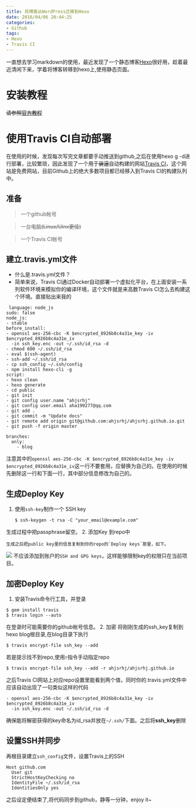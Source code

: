 ```yaml
---
title: 将博客从WordPress迁移到Hexo
date: 2016/04/06 20:44:25
categories:
- Github
tags:
- Hexo
- Travis CI
---
```

一直想去学习markdown的使用，最近发现了一个静态博客[Hexo](https://hexo.io/zh-cn/)很好用，趁着最近清闲下来，学着将博客转移到hexo上,使用静态页面。
# 安装教程

~~请参照[官方教程](https://hexo.io/zh-cn/docs/)~~


# 使用Travis CI自动部署

在使用的时候，发现每次写完文章都要手动推送到github,之后在使用hexo g -d进行部署，比较繁琐，因此发现了一个用于~~装逼~~自动构建的网站[Travis CI](https://travis-ci.org/)，这个网站是免费网站，目前Github上的绝大多数项目都已经移入到Travis CI的构建队列中。

## 准备
> 一个github帐号

> 一台电脑~~(Linux/Uinx更佳)~~

> 一个Travis CI帐号

## 建立.travis.yml文件
- 什么是.travis.yml文件？
- 简单来说，Travis CI通过Docker自动部署一个虚拟化平台，在上面安装一系列软件环境来模拟你的编译环境，这个文件就是来高数Travis CI怎么去构建这个环境。直接贴出来我的

```
 language: node_js
sudo: false
node_js:
- stable
before_install:
- openssl aes-256-cbc -K $encrypted_8926b8c4a31e_key -iv $encrypted_8926b8c4a31e_iv
  -in ssh_key.enc -out ~/.ssh/id_rsa -d
- chmod 600 ~/.ssh/id_rsa
- eval $(ssh-agent)
- ssh-add ~/.ssh/id_rsa
- cp ssh_config ~/.ssh/config
- npm install hexo-cli -g
script:
- hexo clean
- hexo generate
- cd public
- git init
- git config user.name "ahjsrhj"
- git config user.email aha199277@qq.com
- git add .
- git commit -m "Update docs"
- git remote add origin git@github.com:ahjsrhj/ahjsrhj.github.io.git
- git push -f origin master

branches:
  only:
    - blog
```

注意其中的`openssl aes-256-cbc -K $encrypted_8926b8c4a31e_key -iv $encrypted_8926b8c4a31e_iv`这一行不要套用，应替换为自己的。在使用的时候先删除这一行和下面一行，其中部分信息修改为自己的。

## 生成Deploy Key
1. 使用`ssh-key`制作一个 SSH key
	```
    $ ssh-keygen -t rsa -C "your_email@example.com"
    ```
生成过程中把passphrase留空。
2. 添加Key 到repo中

    生成之后把public key里的信息复制到你的repo的`Deploy keys`那里，如下。

![](http://7xsomm.com2.z0.glb.clouddn.com/%E5%B1%8F%E5%B9%95%E5%BF%AB%E7%85%A7%202016-04-06%20%E4%B8%8B%E5%8D%888.03.38-f.png-hex)
    不应该添加到账户的`SSH and GPG keys`，这样能够限制key的权限只在当前项目。
## 加密Deploy Key
1. 安装Travis命令行工具，并登录
```
$ gem install travis
$ travis login --auto
```
在登录时可能需要你的github帐号信息。
2. 加密
将刚刚生成的ssh_key复制到hexo blog根目录,在blog目录下执行
```
$ travis encrypt-file ssh_key --add
```
若是提示找不到repo,使用`r`指令手动指定repo
```
$ travis encrypt-file ssh_key --add -r ahjsrhj/ahjsrhj.github.io
```

之后Travis CI网站上对应repo设置里能看到两个值，同时你的.travis.yml文件中应该自动出现了一句类似这样的代码
```
- openssl aes-256-cbc -K $encrypted_8926b8c4a31e_key -iv $encrypted_8926b8c4a31e_iv
  -in ssh_key.enc -out ~/.ssh/id_rsa -d
```
确保能将解密获得的key命名为id_rsa并放在`~/.ssh/`下面。之后将**ssh_key**删除

## 设置SSH并同步
再根目录建立`ssh_config`文件，设置Travis上的SSH
```
Host github.com
  User git
  StrictHostKeyChecking no
  IdentityFile ~/.ssh/id_rsa
  IdentitiesOnly yes
```
之后设定便结束了,将代码同步到github，静等一分钟，enjoy it~
